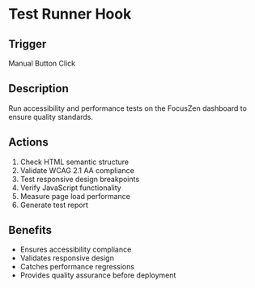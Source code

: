 # Test Runner Hook

## Trigger
Manual Button Click

## Description
Run accessibility and performance tests on the FocusZen dashboard to ensure quality standards.

## Actions
1. Check HTML semantic structure
2. Validate WCAG 2.1 AA compliance
3. Test responsive design breakpoints
4. Verify JavaScript functionality
5. Measure page load performance
6. Generate test report

## Benefits
- Ensures accessibility compliance
- Validates responsive design
- Catches performance regressions
- Provides quality assurance before deployment